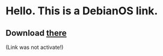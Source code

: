 # Hello. This is a DebianOS link.

## Download [there](https://www.google.com/url?sa=t&rct=j&q=&esrc=s&source=web&cd=8&cad=rja&uact=8&ved=2ahUKEwikvsi8-NjoAhWEwcQBHYMgCHsQFjAHegQIBRAB&url=https%3A%2F%2Fwww.comss.ru%2Fpage.php%3Fid%3D2939&usg=AOvVaw0M2xCWWbik5L0D9o3aQkmY)

(Link was not activate!)